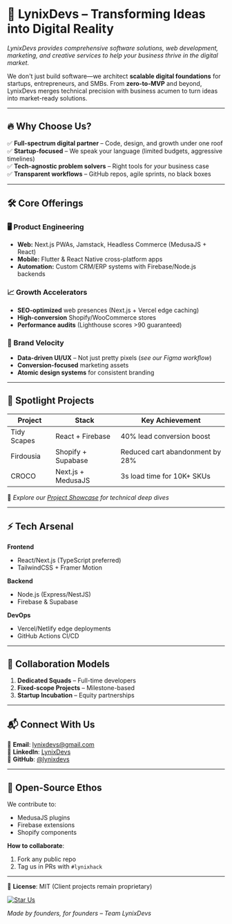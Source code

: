 # 🚀 LynixDevs – Transforming Ideas into Digital Reality  
*LynixDevs provides comprehensive software solutions, web development, marketing, and creative services to help your business thrive in the digital market.*  

We don't just build software—we architect **scalable digital foundations** for startups, entrepreneurs, and SMBs. From **zero-to-MVP** and beyond, LynixDevs merges technical precision with business acumen to turn ideas into market-ready solutions.  

---

## 🔥 Why Choose Us?

✅ **Full-spectrum digital partner** – Code, design, and growth under one roof  
✅ **Startup-focused** – We speak your language (limited budgets, aggressive timelines)  
✅ **Tech-agnostic problem solvers** – Right tools for *your* business case  
✅ **Transparent workflows** – GitHub repos, agile sprints, no black boxes  

---

## 🛠 Core Offerings

### 🖥 Product Engineering
- **Web:** Next.js PWAs, Jamstack, Headless Commerce (MedusaJS + React)  
- **Mobile:** Flutter & React Native cross-platform apps  
- **Automation:** Custom CRM/ERP systems with Firebase/Node.js backends  

### 📈 Growth Accelerators
- **SEO-optimized** web presences (Next.js + Vercel edge caching)  
- **High-conversion** Shopify/WooCommerce stores  
- **Performance audits** (Lighthouse scores >90 guaranteed)  

### 🎨 Brand Velocity
- **Data-driven UI/UX** – Not just pretty pixels (*see our Figma workflow*)  
- **Conversion-focused** marketing assets  
- **Atomic design systems** for consistent branding  

---

## 💼 Spotlight Projects

| Project       | Stack                | Key Achievement                          |
|---------------|----------------------|------------------------------------------|
| Tidy Scapes   | React + Firebase     | 40% lead conversion boost               |
| Firdousia     | Shopify + Supabase   | Reduced cart abandonment by 28%         |
| CROCO         | Next.js + MedusaJS   | 3s load time for 10K+ SKUs              |

📌 *Explore our [Project Showcase](./projects) for technical deep dives*

---

## ⚡ Tech Arsenal

**Frontend**  
- React/Next.js (TypeScript preferred)  
- TailwindCSS + Framer Motion  

**Backend**  
- Node.js (Express/NestJS)  
- Firebase & Supabase  

**DevOps**  
- Vercel/Netlify edge deployments  
- GitHub Actions CI/CD  

---

## 🤝 Collaboration Models

1. **Dedicated Squads** – Full-time developers  
2. **Fixed-scope Projects** – Milestone-based  
3. **Startup Incubation** – Equity partnerships  

---

## 📬 Connect With Us

📧 **Email**: [lynixdevs@gmail.com](mailto:lynixdevs@gmail.com)  
💼 **LinkedIn**: [LynixDevs](https://linkedin.com/company/lynixdevs)  
🐙 **GitHub**: [@lynixdevs](https://github.com/lynixdevs)  

---

## 🌱 Open-Source Ethos

We contribute to:
- MedusaJS plugins
- Firebase extensions
- Shopify components

**How to collaborate**:
1. Fork any public repo
2. Tag us in PRs with `#lynixhack`

---

📜 **License**: MIT (Client projects remain proprietary)

[![Star Us](https://img.shields.io/github/stars/lynixdevs?style=social)](https://github.com/lynixdevs)  

*Made by founders, for founders – Team LynixDevs*
